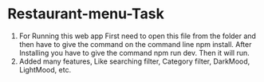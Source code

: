 # Restaurant-menu-Task
1. For Running this web app First need to open this file from the folder and then have to give the command on the command line npm install. 
   After Installing you have to give the command npm run dev. Then it will run.
 2. Added many features, Like searching filter, Category filter, DarkMood, LightMood, etc.
